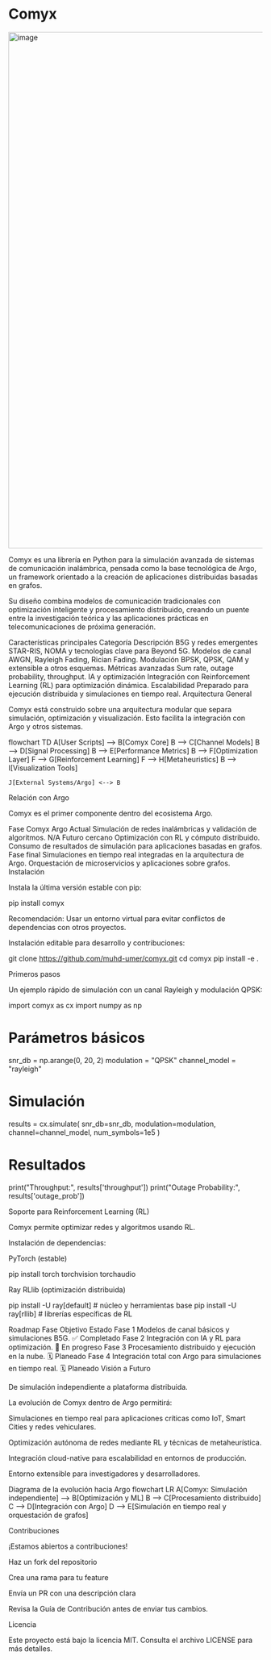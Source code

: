 # Comyx

<img width="1536" height="1024" alt="image" src="https://github.com/user-attachments/assets/a14ccc94-6aad-429c-907c-ac1d388b0892" />


Comyx es una librería en Python para la simulación avanzada de sistemas de comunicación inalámbrica, pensada como la base tecnológica de Argo, un framework orientado a la creación de aplicaciones distribuidas basadas en grafos.

Su diseño combina modelos de comunicación tradicionales con optimización inteligente y procesamiento distribuido, creando un puente entre la investigación teórica y las aplicaciones prácticas en telecomunicaciones de próxima generación.

Características principales
Categoría	Descripción
B5G y redes emergentes	STAR-RIS, NOMA y tecnologías clave para Beyond 5G.
Modelos de canal	AWGN, Rayleigh Fading, Rician Fading.
Modulación	BPSK, QPSK, QAM y extensible a otros esquemas.
Métricas avanzadas	Sum rate, outage probability, throughput.
IA y optimización	Integración con Reinforcement Learning (RL) para optimización dinámica.
Escalabilidad	Preparado para ejecución distribuida y simulaciones en tiempo real.
Arquitectura General

Comyx está construido sobre una arquitectura modular que separa simulación, optimización y visualización. Esto facilita la integración con Argo y otros sistemas.

flowchart TD
    A[User Scripts] --> B[Comyx Core]
    B --> C[Channel Models]
    B --> D[Signal Processing]
    B --> E[Performance Metrics]
    B --> F[Optimization Layer]
    F --> G[Reinforcement Learning]
    F --> H[Metaheuristics]
    B --> I[Visualization Tools]
    
    J[External Systems/Argo] <--> B

Relación con Argo

Comyx es el primer componente dentro del ecosistema Argo.

Fase	Comyx	Argo
Actual	Simulación de redes inalámbricas y validación de algoritmos.	N/A
Futuro cercano	Optimización con RL y cómputo distribuido.	Consumo de resultados de simulación para aplicaciones basadas en grafos.
Fase final	Simulaciones en tiempo real integradas en la arquitectura de Argo.	Orquestación de microservicios y aplicaciones sobre grafos.
Instalación

Instala la última versión estable con pip:

pip install comyx


Recomendación: Usar un entorno virtual para evitar conflictos de dependencias con otros proyectos.

Instalación editable para desarrollo y contribuciones:

git clone https://github.com/muhd-umer/comyx.git
cd comyx
pip install -e .

Primeros pasos

Un ejemplo rápido de simulación con un canal Rayleigh y modulación QPSK:

import comyx as cx
import numpy as np

# Parámetros básicos
snr_db = np.arange(0, 20, 2)
modulation = "QPSK"
channel_model = "rayleigh"

# Simulación
results = cx.simulate(
    snr_db=snr_db,
    modulation=modulation,
    channel=channel_model,
    num_symbols=1e5
)

# Resultados
print("Throughput:", results['throughput'])
print("Outage Probability:", results['outage_prob'])

Soporte para Reinforcement Learning (RL)

Comyx permite optimizar redes y algoritmos usando RL.

Instalación de dependencias:

PyTorch (estable)

pip install torch torchvision torchaudio


Ray RLlib (optimización distribuida)

pip install -U ray[default]   # núcleo y herramientas base
pip install -U ray[rllib]     # librerías específicas de RL

Roadmap
Fase	Objetivo	Estado
Fase 1	Modelos de canal básicos y simulaciones B5G.	✅ Completado
Fase 2	Integración con IA y RL para optimización.	🚧 En progreso
Fase 3	Procesamiento distribuido y ejecución en la nube.	🗓 Planeado
Fase 4	Integración total con Argo para simulaciones en tiempo real.	🗓 Planeado
Visión a Futuro

De simulación independiente a plataforma distribuida.

La evolución de Comyx dentro de Argo permitirá:

Simulaciones en tiempo real para aplicaciones críticas como IoT, Smart Cities y redes vehiculares.

Optimización autónoma de redes mediante RL y técnicas de metaheurística.

Integración cloud-native para escalabilidad en entornos de producción.

Entorno extensible para investigadores y desarrolladores.

Diagrama de la evolución hacia Argo
flowchart LR
    A[Comyx: Simulación independiente] --> B[Optimización y ML]
    B --> C[Procesamiento distribuido]
    C --> D[Integración con Argo]
    D --> E[Simulación en tiempo real y orquestación de grafos]

Contribuciones

¡Estamos abiertos a contribuciones!

Haz un fork del repositorio

Crea una rama para tu feature

Envía un PR con una descripción clara

Revisa la Guía de Contribución
 antes de enviar tus cambios.

Licencia

Este proyecto está bajo la licencia MIT.
Consulta el archivo LICENSE
 para más detalles.
 
